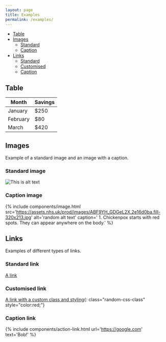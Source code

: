 ```yaml
---
layout: page
title: Examples
permalink: /examples/
---
```


- [Table](#table)
- [Images](#images)
  - [Standard](#standard-image)
  - [Caption](#caption-image)
- [Links](#links)
  - [Standard](#standard-link)
  - [Customised](#customised-link)
  - [Caption](#caption-link)

## Table

| Month    | Savings |
| -------- | ------- |
| January  | $250    |
| February | $80     |
| March    | $420    |

## Images
  Example of a standard image and an image with a caption.

### Standard image
![This is alt text](/nhs-notify-web-cms/assets/images/1-write-your-message.svg)

### Caption image
{% include components/image.html
  src='https://assets.nhs.uk/prod/images/ABF9YH_GDGeL2X.2e16d0ba.fill-320x213.jpg'
  alt='random alt text'
  caption='
    1. Chickenpox starts with red spots. They can appear anywhere on the body.'
%}

## Links

Examples of different types of links.

### Standard link
[A link](https://google.com)

### Customised link
[A link with a custom class and styling](https://google.com){: class="random-css-class" style="color:red;"}

### Caption link
{% include components/action-link.html url='https://google.com' text='Bob!' %}
